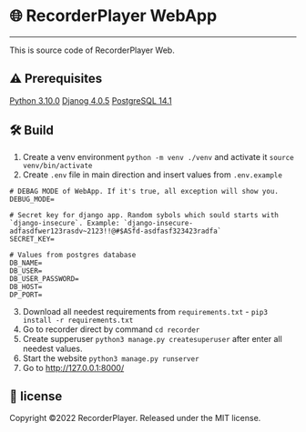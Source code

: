 # 🌐 RecorderPlayer WebApp 
<hr>
This is source code of RecorderPlayer Web.

## ⚠️ Prerequisites
<a href="https://www.python.org/downloads/release/python-3100/">Python 3.10.0</a>
<a href="https://www.djangoproject.com/download/">Djanog 4.0.5</a>
<a href="https://www.postgresql.org/download/">PostgreSQL 14.1</a>

## 🛠 Build
1. Create a venv environment `python -m venv ./venv` and activate it `source venv/bin/activate`
2. Create `.env` file in main direction and insert values from `.env.example`
  ```
  # DEBAG MODE of WebApp. If it's true, all exception will show you.
  DEBUG_MODE=
  
  # Secret key for django app. Random sybols which sould starts with `django-insecure`. Example: `django-insecure-adfasdfwer123rasdv~2123!!@#$ASfd-asdfasf323423radfa`
  SECRET_KEY=
  
  # Values from postgres database
  DB_NAME=
  DB_USER=
  DB_USER_PASSWORD=
  DB_HOST=
  DP_PORT=
  ```
 3. Download all needest requirements from `requirements.txt` - `pip3 install -r requirements.txt`
 4. Go to recorder direct by command `cd recorder`
 5. Create supperuser `python3 manage.py createsuperuser` after enter all needest values.
 6. Start the website `python3 manage.py runserver`
 7. Go to http://127.0.0.1:8000/
 
 ## 📄 license
 Copyright ©2022 RecorderPlayer. Released under the MIT license.
